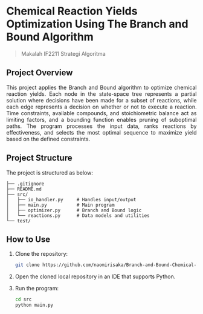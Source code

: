 # Chemical Reaction Yields Optimization Using The Branch and Bound Algorithm
> Makalah IF2211 Strategi Algoritma

## Project Overview
<p align = justify>This project applies the Branch and Bound algorithm to optimize chemical reaction yields. Each node in the state-space tree represents a partial solution where decisions have been made for a subset of reactions, while each edge represents a decision on whether or not to execute a reaction. Time constraints, available compounds, and stoichiometric balance act as limiting factors, and a bounding function enables pruning of suboptimal paths. The program processes the input data, ranks reactions by effectiveness, and selects the most optimal sequence to maximize yield based on the defined constraints.</p>

## Project Structure
The project is structured as below:
```
├── .gitignore
├── README.md
├── src/
│   ├── io_handler.py     # Handles input/output
│   ├── main.py           # Main program
│   ├── optimizer.py      # Branch and Bound logic
│   └── reactions.py      # Data models and utilities
└── test/
```

## How to Use
1. Clone the repository: 
   ```sh
   git clone https://github.com/naomirisaka/Branch-and-Bound-Chemical-Yield-Optimizer.git

2. Open the cloned local repository in an IDE that supports Python.

3. Run the program:
   ```sh
   cd src
   python main.py
